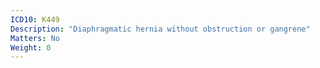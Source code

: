```yaml
---
ICD10: K449
Description: "Diaphragmatic hernia without obstruction or gangrene"
Matters: No
Weight: 0
---
```


